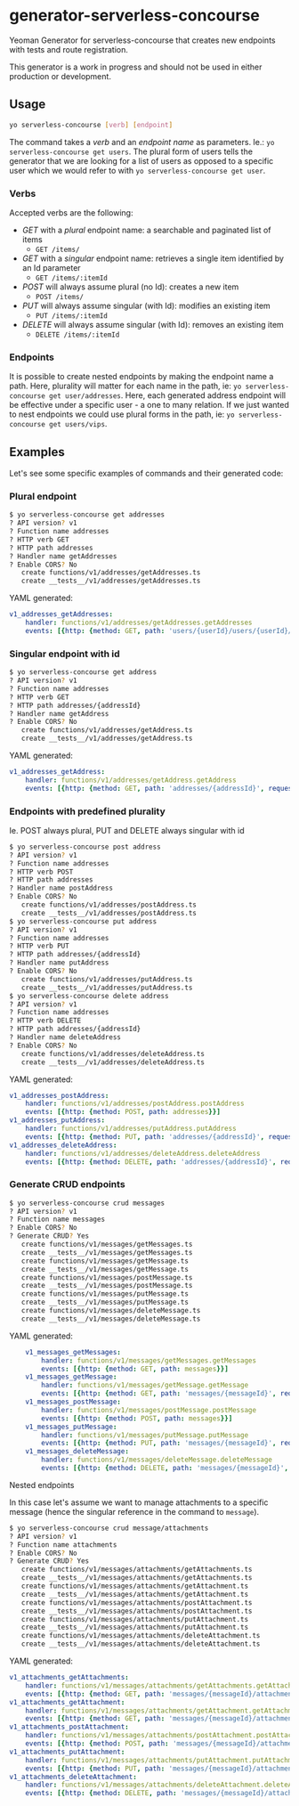 # generator-serverless-concourse

Yeoman Generator for serverless-concourse that creates new endpoints with tests and route registration.

This generator is a work in progress and should not be used in either production or development.

## Usage

```bash
yo serverless-concourse [verb] [endpoint]
```

The command takes a _verb_ and an _endpoint name_ as parameters. Ie.: `yo serverless-concourse get users`. The plural form of users tells the generator that we are looking for a list of users as opposed to a specific user which we would refer to with `yo serverless-concourse get user`.

### Verbs

Accepted verbs are the following:

- *GET* with a *plural* endpoint name: a searchable and paginated list of items
    - `GET /items/`
- *GET* with a *singular* endpoint name: retrieves a single item identified by an Id parameter
    - `GET /items/:itemId`
- *POST* will always assume plural (no Id): creates a new item
    - `POST /items/`
- *PUT* will always assume singular (with Id): modifies an existing item
    - `PUT /items/:itemId`
- *DELETE* will always assume singular (with Id): removes an existing item
    - `DELETE /items/:itemId`

### Endpoints

It is possible to create nested endpoints by making the endpoint name a path. Here, plurality will matter for each name in the path, ie: `yo serverless-concourse get user/addresses`. Here, each generated address endpoint will be effective under a specific user - a one to many relation. If we just wanted to nest endpoints we could
use plural forms in the path, ie: `yo serverless-concourse get users/vips`.

## Examples

Let's see some specific examples of commands and their generated code:

### Plural endpoint

```bash
$ yo serverless-concourse get addresses
? API version? v1
? Function name addresses
? HTTP verb GET
? HTTP path addresses
? Handler name getAddresses
? Enable CORS? No
   create functions/v1/addresses/getAddresses.ts
   create __tests__/v1/addresses/getAddresses.ts
```

YAML generated:

```yaml
v1_addresses_getAddresses:
    handler: functions/v1/addresses/getAddresses.getAddresses
    events: [{http: {method: GET, path: 'users/{userId}/users/{userId}/addresses', request: {parameters: {paths: {userId: true}}}}}]
```

### Singular endpoint with id

```bash
$ yo serverless-concourse get address
? API version? v1
? Function name addresses
? HTTP verb GET
? HTTP path addresses/{addressId}
? Handler name getAddress
? Enable CORS? No
   create functions/v1/addresses/getAddress.ts
   create __tests__/v1/addresses/getAddress.ts
```

YAML generated:

```yaml
v1_addresses_getAddress:
    handler: functions/v1/addresses/getAddress.getAddress
    events: [{http: {method: GET, path: 'addresses/{addressId}', request: {parameters: {paths: {addressId: true}}}}}]
```

### Endpoints with predefined plurality

Ie. POST always plural, PUT and DELETE always singular with id

```bash
$ yo serverless-concourse post address
? API version? v1
? Function name addresses
? HTTP verb POST
? HTTP path addresses
? Handler name postAddress
? Enable CORS? No
   create functions/v1/addresses/postAddress.ts
   create __tests__/v1/addresses/postAddress.ts
$ yo serverless-concourse put address
? API version? v1
? Function name addresses
? HTTP verb PUT
? HTTP path addresses/{addressId}
? Handler name putAddress
? Enable CORS? No
   create functions/v1/addresses/putAddress.ts
   create __tests__/v1/addresses/putAddress.ts
$ yo serverless-concourse delete address
? API version? v1
? Function name addresses
? HTTP verb DELETE
? HTTP path addresses/{addressId}
? Handler name deleteAddress
? Enable CORS? No
   create functions/v1/addresses/deleteAddress.ts
   create __tests__/v1/addresses/deleteAddress.ts
```

YAML generated:

```yaml
v1_addresses_postAddress:
    handler: functions/v1/addresses/postAddress.postAddress
    events: [{http: {method: POST, path: addresses}}]
v1_addresses_putAddress:
    handler: functions/v1/addresses/putAddress.putAddress
    events: [{http: {method: PUT, path: 'addresses/{addressId}', request: {parameters: {paths: {addressId: true}}}}}]
v1_addresses_deleteAddress:
    handler: functions/v1/addresses/deleteAddress.deleteAddress
    events: [{http: {method: DELETE, path: 'addresses/{addressId}', request: {parameters: {paths: {addressId: true}}}}}]
```

### Generate CRUD endpoints

```bash
$ yo serverless-concourse crud messages
? API version? v1
? Function name messages
? Enable CORS? No
? Generate CRUD? Yes
   create functions/v1/messages/getMessages.ts
   create __tests__/v1/messages/getMessages.ts
   create functions/v1/messages/getMessage.ts
   create __tests__/v1/messages/getMessage.ts
   create functions/v1/messages/postMessage.ts
   create __tests__/v1/messages/postMessage.ts
   create functions/v1/messages/putMessage.ts
   create __tests__/v1/messages/putMessage.ts
   create functions/v1/messages/deleteMessage.ts
   create __tests__/v1/messages/deleteMessage.ts
```

YAML generated:

```yaml
    v1_messages_getMessages:
        handler: functions/v1/messages/getMessages.getMessages
        events: [{http: {method: GET, path: messages}}]
    v1_messages_getMessage:
        handler: functions/v1/messages/getMessage.getMessage
        events: [{http: {method: GET, path: 'messages/{messageId}', request: {parameters: {paths: {messageId: true}}}}}]
    v1_messages_postMessage:
        handler: functions/v1/messages/postMessage.postMessage
        events: [{http: {method: POST, path: messages}}]
    v1_messages_putMessage:
        handler: functions/v1/messages/putMessage.putMessage
        events: [{http: {method: PUT, path: 'messages/{messageId}', request: {parameters: {paths: {messageId: true}}}}}]
    v1_messages_deleteMessage:
        handler: functions/v1/messages/deleteMessage.deleteMessage
        events: [{http: {method: DELETE, path: 'messages/{messageId}', request: {parameters: {paths: {messageId: true}}}}}]
```

Nested endpoints

In this case let's assume we want to manage attachments to a specific message (hence the singular reference in the command to `message`).

```bash
$ yo serverless-concourse crud message/attachments
? API version? v1
? Function name attachments
? Enable CORS? No
? Generate CRUD? Yes
   create functions/v1/messages/attachments/getAttachments.ts
   create __tests__/v1/messages/attachments/getAttachments.ts
   create functions/v1/messages/attachments/getAttachment.ts
   create __tests__/v1/messages/attachments/getAttachment.ts
   create functions/v1/messages/attachments/postAttachment.ts
   create __tests__/v1/messages/attachments/postAttachment.ts
   create functions/v1/messages/attachments/putAttachment.ts
   create __tests__/v1/messages/attachments/putAttachment.ts
   create functions/v1/messages/attachments/deleteAttachment.ts
   create __tests__/v1/messages/attachments/deleteAttachment.ts
```

YAML generated:

```yaml
v1_attachments_getAttachments:
    handler: functions/v1/messages/attachments/getAttachments.getAttachments
    events: [{http: {method: GET, path: 'messages/{messageId}/attachments', request: {parameters: {paths: {messageId: true}}}}}]
v1_attachments_getAttachment:
    handler: functions/v1/messages/attachments/getAttachment.getAttachment
    events: [{http: {method: GET, path: 'messages/{messageId}/attachments/{attachmentId}', request: {parameters: {paths: {messageId: true, attachmentId: true}}}}}]
v1_attachments_postAttachment:
    handler: functions/v1/messages/attachments/postAttachment.postAttachment
    events: [{http: {method: POST, path: 'messages/{messageId}/attachments', request: {parameters: {paths: {messageId: true}}}}}]
v1_attachments_putAttachment:
    handler: functions/v1/messages/attachments/putAttachment.putAttachment
    events: [{http: {method: PUT, path: 'messages/{messageId}/attachments/{attachmentId}', request: {parameters: {paths: {messageId: true, attachmentId: true}}}}}]
v1_attachments_deleteAttachment:
    handler: functions/v1/messages/attachments/deleteAttachment.deleteAttachment
    events: [{http: {method: DELETE, path: 'messages/{messageId}/attachments/{attachmentId}', request: {parameters: {paths: {messageId: true, attachmentId: true}}}}}]
```
